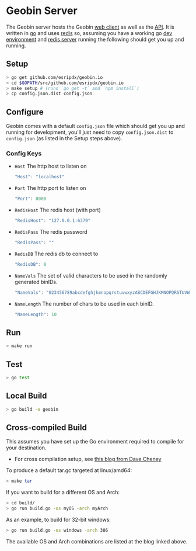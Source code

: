 # Geobin Server

The Geobin server hosts the Geobin [web client] as well as the [API]. It is written in [go] and uses [redis] so, assuming you have a working go [dev environment] and [redis server] running the following should get you up and running.

## Setup

```bash
> go get github.com/esripdx/geobin.io
> cd $GOPATH/src/github.com/esripdx/geobin.io
> make setup # (runs `go get -t` and `npm install`)
> cp config.json.dist config.json
```

## Configure

Geobin comes with a default `config.json` file which should get you up and running for development, you'll just need to copy `config.json.dist` to `config.json` (as listed in the Setup steps above).

### Config Keys

* `Host` The http host to listen on

  ```javascript
  "Host": "localhost"
  ```

* `Port` The http port to listen on

  ```javascript
  "Port": 8080
  ```

* `RedisHost` The redis host (with port)

  ```javascript
  "RedisHost": "127.0.0.1:6379"
  ```

* `RedisPass` The redis password

  ```javascript
  "RedisPass": ""
  ```

* `RedisDB` The redis db to connect to

  ```javascript
  "RedisDB": 0
  ```

* `NameVals` The set of valid characters to be used in the randomly generated binIDs.

  ```javascript
  "NameVals": "023456789abcdefghjkmnopqrstuvwxyzABCDEFGHJKMNOPQRSTUVWXYZ"
  ```

* `NameLength` The number of chars to be used in each binID.

  ```javascript
  "NameLength": 10
  ```

## Run

```bash
> make run
```

## Test

```bash
> go test
```

## Local Build

```bash
> go build -o geobin
```

## Cross-compiled Build

This assumes you have set up the Go environment required to compile for your destination.
* For cross compilation setup, see [this blog from Dave Cheney](http://dave.cheney.net/2013/07/09/an-introduction-to-cross-compilation-with-go-1-1)

To produce a default tar.gc targeted at linux/amd64:
```bash
> make tar
```

If you want to build for a different OS and Arch:
```bash
> cd build/
> go run build.go -os myOS -arch myArch
```

As an example, to build for 32-bit windows:
```bash
> go run build.go -os windows -arch 386
```

The available OS and Arch combinations are listed at the blog linked above.

[go]: http://golang.org
[dev environment]: http://golang.org/doc/install
[redis]: http://redis.io
[redis server]: http://redis.io/download
[web client]: client.md
[API]: api.md
